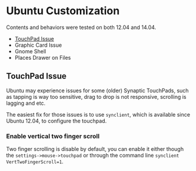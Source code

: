 Ubuntu Customization
====================
Contents and behaviors were tested on both 12.04 and 14.04.

* [TouchPad Issue](#touchpad-issue)
* Graphic Card Issue
* Gnome Shell
* Places Drawer on Files

## TouchPad Issue
Ubuntu may experience issues for some (older) Synaptic TouchPads, such as tapping is way too sensitive, drag to drop is not responsive, scrolling is lagging and etc.

The easiest fix for those issues is to use `synclient`, which is available since Ubuntu 12.04, to configure the touchpad.

### Enable vertical two finger scroll
Two finger scrolling is disable by default, you can enable it either though the `settings->mouse->touchpad` or through the command line `synclient VertTwoFingerScroll=1`.
